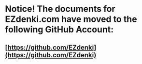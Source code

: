# Notice! The documents for EZdenki.com have moved to the following GitHub Account:
## [https://github.com/EZdenki](https://github.com/EZdenki)
